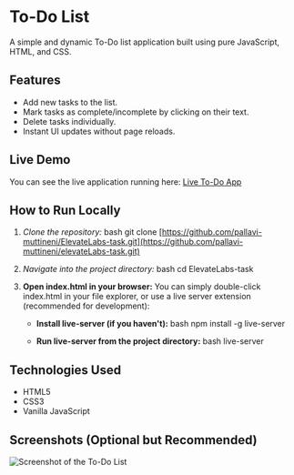 # To-Do List 

A simple and dynamic To-Do list application built using pure JavaScript, HTML, and CSS.

## Features

* Add new tasks to the list.
* Mark tasks as complete/incomplete by clicking on their text.
* Delete tasks individually.
* Instant UI updates without page reloads.

## Live Demo

You can see the live application running here:
[Live To-Do App](https://pallavi-muttineni.github.io/ElevateLabs-task2/)

## How to Run Locally

1.  *Clone the repository:*
    bash
    git clone [https://github.com/pallavi-muttineni/ElevateLabs-task.git](https://github.com/pallavi-muttineni/elevateLabs-task.git)
    
2.  *Navigate into the project directory:*
    bash
    cd ElevateLabs-task
    
3.  **Open index.html in your browser:**
    You can simply double-click index.html in your file explorer, or use a live server extension (recommended for development):
    * **Install live-server (if you haven't):**
        bash
        npm install -g live-server
        
    * **Run live-server from the project directory:**
        bash
        live-server
        

## Technologies Used

* HTML5
* CSS3
* Vanilla JavaScript

## Screenshots (Optional but Recommended)

![Screenshot of the To-Do List ](https://raw.githubusercontent.com/pallavi-muttineni/Elevatelabs-task/main/images/todo-screenshot.jpg)
